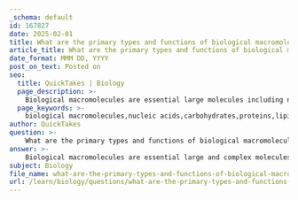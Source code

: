 ```yaml
---
_schema: default
id: 167827
date: 2025-02-01
title: What are the primary types and functions of biological macromolecules?
article_title: What are the primary types and functions of biological macromolecules?
date_format: MMM DD, YYYY
post_on_text: Posted on
seo:
  title: QuickTakes | Biology
  page_description: >-
    Biological macromolecules are essential large molecules including nucleic acids, carbohydrates, proteins, and lipids that play critical roles in living organisms' structure and function.
  page_keywords: >-
    biological macromolecules,nucleic acids,carbohydrates,proteins,lipids,DNA,RNA,energy storage,cell structure,genetic information,protein synthesis
author: QuickTakes
question: >-
    What are the primary types and functions of biological macromolecules?
answer: >-
    Biological macromolecules are essential large and complex molecules that play critical roles in the structure and function of living organisms. The primary types of biological macromolecules include:\n\n1. **Nucleic Acids**:\n   - **Structure**: Composed of nucleotide monomers, which consist of a sugar, a phosphate group, and a nitrogenous base. The two main types are deoxyribonucleic acid (DNA) and ribonucleic acid (RNA).\n   - **Function**: Responsible for storing and transmitting genetic information. DNA carries the genetic blueprint for the development and functioning of organisms, while RNA plays a crucial role in protein synthesis and gene regulation.\n\n2. **Carbohydrates**:\n   - **Structure**: Made up of sugar molecules (monosaccharides) that can combine to form disaccharides and polysaccharides. Common examples include glucose, sucrose, and starch.\n   - **Function**: Serve as a primary source of energy for cells. They also provide structural support in cell walls of plants (cellulose) and are involved in cell recognition processes.\n\n3. **Proteins**:\n   - **Structure**: Composed of amino acid monomers linked by peptide bonds. The sequence and composition of amino acids determine the protein's structure and function.\n   - **Function**: Perform a wide range of functions, including catalyzing biochemical reactions (enzymes), providing structural support (collagen), transporting molecules (hemoglobin), and regulating biological processes (hormones).\n\n4. **Lipids**:\n   - **Structure**: Diverse group of hydrophobic molecules, including fats, oils, phospholipids, and steroids. They are primarily composed of fatty acids and glycerol.\n   - **Function**: Important for energy storage, forming cell membranes (phospholipids), and serving as signaling molecules (steroids). Lipids also provide insulation and protection for organs.\n\nEach type of macromolecule has unique properties and functions that are vital for the maintenance of life, contributing to processes such as metabolism, cell structure, and genetic information storage and transmission. Understanding these macromolecules is fundamental in the fields of molecular biology and genetics.
subject: Biology
file_name: what-are-the-primary-types-and-functions-of-biological-macromolecules.md
url: /learn/biology/questions/what-are-the-primary-types-and-functions-of-biological-macromolecules
---
```


&nbsp;